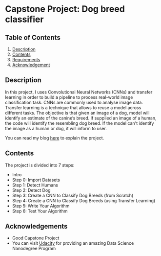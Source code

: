 # Capstone Project: Dog breed classifier

## Table of Contents

1. [Description](#description)
2. [Contents](#contents)
3. [Requirements](#requirements)
4. [Acknowledgement](#acknowledgement)

## Description

In this project, I uses Convolutional Neural Networks (CNNs) and transfer learning in order to build a pipeline to process real-world image classification task. CNNs are commonly used to analyse image data. Transfer learning is a technique that allows to reuse a model across different tasks. The objective is that given an image of a dog, model will identify an estimate of the canine’s breed. If supplied an image of a human, the code will identify the resembling dog breed. If the model can't identify the image as a human or dog, it will inform to user.

You can read my blog [here](demo_link) to explain the project.

## Contents

The project is divided into 7 steps:

- Intro
- Step 0: Import Datasets
- Step 1: Detect Humans
- Step 2: Detect Dog
- Step 3: Create a CNN to Classify Dog Breeds (from Scratch)
- Step 4: Create a CNN to Classify Dog Breeds (using Transfer Learning)
- Step 5: Write Your Algorithm
- Step 6: Test Your Algorithm

## Acknowledgements

- Good Capstone Project
- You can visit [Udacity](https://www.udacity.com/) for providing an amazing Data Science Nanodegree Program

